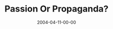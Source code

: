 ---
layout: message
category: message
series: "The New New Thing"
title: "Passion Or Propaganda?"
date: 2004-04-11-00-00
message_id: 176
audio: "http://s3.amazonaws.com/crossroads-media/messages/audio/TNNT_04_04-11-04_Passion_Or_Propaganda.mp3"
audio-duration: "39:06"
explicit: false
---